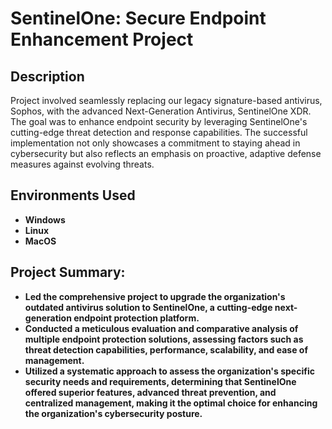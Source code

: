<h1>SentinelOne: Secure Endpoint Enhancement Project</h1>


<h2>Description</h2>
Project involved seamlessly replacing our legacy signature-based antivirus, Sophos, with the advanced Next-Generation Antivirus, SentinelOne XDR. The goal was to enhance endpoint security by leveraging SentinelOne's cutting-edge threat detection and response capabilities. The successful implementation not only showcases a commitment to staying ahead in cybersecurity but also reflects an emphasis on proactive, adaptive defense measures against evolving threats.
<br />


<h2>Environments Used </h2>

- <b>Windows</b>
- <b>Linux</b>
- <b>MacOS</b>

<h2>Project Summary:</h2>

- <b>Led the comprehensive project to upgrade the organization's outdated antivirus solution to SentinelOne, a cutting-edge next-generation endpoint protection platform.</b>
- <b>Conducted a meticulous evaluation and comparative analysis of multiple endpoint protection solutions, assessing factors such as threat detection capabilities, performance, scalability, and ease of management.</b>
- <b>Utilized a systematic approach to assess the organization's specific security needs and requirements, determining that SentinelOne offered superior features, advanced threat prevention, and centralized management, making it the optimal choice for enhancing the organization's cybersecurity posture.</b>
